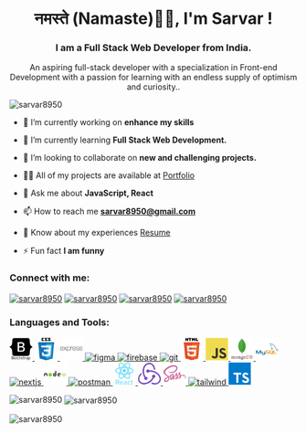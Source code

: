 <h1 align="center">नमस्ते (Namaste)🙏🏻, I'm Sarvar !</h1>
<h3 align="center">I am a Full Stack Web Developer from India.</h3>
<p align="center">An aspiring full-stack developer with a specialization in Front-end Development with a passion for learning with an endless supply of optimism and curiosity..</p>


<p align="left"> <img src="https://komarev.com/ghpvc/?username=sarvar8950&label=Profile%20views&color=0e75b6&style=flat" alt="sarvar8950" /> </p>

- 🔭 I’m currently working on **enhance my skills**

- 🌱 I’m currently learning **Full Stack Web Development.**

- 👯 I’m looking to collaborate on **new and challenging projects.**

- 👨‍💻 All of my projects are available at <a href="https://sarvar8950.github.io/sarvar_portfolio.github.io/" target="blank">Portfolio</a> 
<!-- - [https://sarvar8950.github.io/sarvar_portfolio.github.io/](https://sarvar8950.github.io/sarvar_portfolio.github.io/) -->

- 💬 Ask me about **JavaScript, React**

- 📫 How to reach me **sarvar8950@gmail.com**

- 📄 Know about my experiences <a href="https://drive.google.com/drive/folders/1OCN6EXk5lynqJoQ_jV2anvTMmN4oqfNR?usp=sharing" target="blank">Resume</a> 
<!-- - [https://drive.google.com/file/d/1Hrnf5Je5Q49AhetrRWHZRG_PduSpD3ez/view?usp=sharing](https://drive.google.com/file/d/1Hrnf5Je5Q49AhetrRWHZRG_PduSpD3ez/view?usp=sharing) -->

- ⚡ Fun fact **I am funny**

<h3 align="left">Connect with me:</h3>
<p align="left">
<a href="https://twitter.com/sarvar8950" target="blank"><img align="center" src="https://raw.githubusercontent.com/rahuldkjain/github-profile-readme-generator/master/src/images/icons/Social/twitter.svg" alt="sarvar8950" height="30" width="40" /></a>
<a href="https://linkedin.com/in/sarvar8950" target="blank"><img align="center" src="https://raw.githubusercontent.com/rahuldkjain/github-profile-readme-generator/master/src/images/icons/Social/linked-in-alt.svg" alt="sarvar8950" height="30" width="40" /></a>
<a href="https://www.hackerrank.com/sarvar8950" target="blank"><img align="center" src="https://raw.githubusercontent.com/rahuldkjain/github-profile-readme-generator/master/src/images/icons/Social/hackerrank.svg" alt="sarvar8950" height="30" width="40" /></a>
<a href="https://www.leetcode.com/sarvar8950" target="blank"><img align="center" src="https://raw.githubusercontent.com/rahuldkjain/github-profile-readme-generator/master/src/images/icons/Social/leet-code.svg" alt="sarvar8950" height="30" width="40" /></a>
</p>

<h3 align="left">Languages and Tools:</h3>
<p align="left"> <a href="https://getbootstrap.com" target="_blank" rel="noreferrer"> <img src="https://raw.githubusercontent.com/devicons/devicon/master/icons/bootstrap/bootstrap-plain-wordmark.svg" alt="bootstrap" width="40" height="40"/> </a> <a href="https://www.w3schools.com/css/" target="_blank" rel="noreferrer"> <img src="https://raw.githubusercontent.com/devicons/devicon/master/icons/css3/css3-original-wordmark.svg" alt="css3" width="40" height="40"/> </a> <a href="https://expressjs.com" target="_blank" rel="noreferrer"> <img src="https://raw.githubusercontent.com/devicons/devicon/master/icons/express/express-original-wordmark.svg" alt="express" width="40" height="40"/> </a> <a href="https://www.figma.com/" target="_blank" rel="noreferrer"> <img src="https://www.vectorlogo.zone/logos/figma/figma-icon.svg" alt="figma" width="40" height="40"/> </a> <a href="https://firebase.google.com/" target="_blank" rel="noreferrer"> <img src="https://www.vectorlogo.zone/logos/firebase/firebase-icon.svg" alt="firebase" width="40" height="40"/> </a> <a href="https://git-scm.com/" target="_blank" rel="noreferrer"> <img src="https://www.vectorlogo.zone/logos/git-scm/git-scm-icon.svg" alt="git" width="40" height="40"/> </a> <a href="https://www.w3.org/html/" target="_blank" rel="noreferrer"> <img src="https://raw.githubusercontent.com/devicons/devicon/master/icons/html5/html5-original-wordmark.svg" alt="html5" width="40" height="40"/> </a> <a href="https://developer.mozilla.org/en-US/docs/Web/JavaScript" target="_blank" rel="noreferrer"> <img src="https://raw.githubusercontent.com/devicons/devicon/master/icons/javascript/javascript-original.svg" alt="javascript" width="40" height="40"/> </a> <a href="https://www.mongodb.com/" target="_blank" rel="noreferrer"> <img src="https://raw.githubusercontent.com/devicons/devicon/master/icons/mongodb/mongodb-original-wordmark.svg" alt="mongodb" width="40" height="40"/> </a> <a href="https://www.mysql.com/" target="_blank" rel="noreferrer"> <img src="https://raw.githubusercontent.com/devicons/devicon/master/icons/mysql/mysql-original-wordmark.svg" alt="mysql" width="40" height="40"/> </a> <a href="https://nextjs.org/" target="_blank" rel="noreferrer"> <img src="https://cdn.worldvectorlogo.com/logos/nextjs-2.svg" alt="nextjs" width="40" height="40"/> </a> <a href="https://nodejs.org" target="_blank" rel="noreferrer"> <img src="https://raw.githubusercontent.com/devicons/devicon/master/icons/nodejs/nodejs-original-wordmark.svg" alt="nodejs" width="40" height="40"/> </a> <a href="https://postman.com" target="_blank" rel="noreferrer"> <img src="https://www.vectorlogo.zone/logos/getpostman/getpostman-icon.svg" alt="postman" width="40" height="40"/> </a> <a href="https://reactjs.org/" target="_blank" rel="noreferrer"> <img src="https://raw.githubusercontent.com/devicons/devicon/master/icons/react/react-original-wordmark.svg" alt="react" width="40" height="40"/> </a> <a href="https://redux.js.org" target="_blank" rel="noreferrer"> <img src="https://raw.githubusercontent.com/devicons/devicon/master/icons/redux/redux-original.svg" alt="redux" width="40" height="40"/> </a> <a href="https://sass-lang.com" target="_blank" rel="noreferrer"> <img src="https://raw.githubusercontent.com/devicons/devicon/master/icons/sass/sass-original.svg" alt="sass" width="40" height="40"/> </a> <a href="https://tailwindcss.com/" target="_blank" rel="noreferrer"> <img src="https://www.vectorlogo.zone/logos/tailwindcss/tailwindcss-icon.svg" alt="tailwind" width="40" height="40"/> </a> <a href="https://www.typescriptlang.org/" target="_blank" rel="noreferrer"> <img src="https://raw.githubusercontent.com/devicons/devicon/master/icons/typescript/typescript-original.svg" alt="typescript" width="40" height="40"/> </a> </p>

<p><img align="left" src="https://github-readme-stats.vercel.app/api/top-langs?username=sarvar8950&show_icons=true&locale=en&layout=compact" alt="sarvar8950" /></p>

<p>&nbsp;<img align="center" src="https://github-readme-stats.vercel.app/api?username=sarvar8950&show_icons=true&locale=en" alt="sarvar8950" /></p>

<p><img align="center" src="https://github-readme-streak-stats.herokuapp.com/?user=sarvar8950&" alt="sarvar8950" /></p>

<!-- # Hi there I'm Sarvar 👋

## Pursuing graduation in Public Administration at Maharshi Dayanand University Rohtak 
 
## Also Enrolled in Full Stack Web Development Course at Masai School
 

- 🔭 I’m currently working on enhance my skills.
- 🌱 I’m currently learning Full Stack Web Development.
- 👯 I’m looking to collaborate on new and challenging projects.
- 🤔 I’m looking for help with 
- 💬 Ask me about Front End Development.
- 📫 How to reach me: Portfolio :- https://sarvar8950.github.io/sarvar_portfolio.github.io/
- 😄 Pronouns: He/His -->
<!-- - ⚡ Fun fact:  -->
